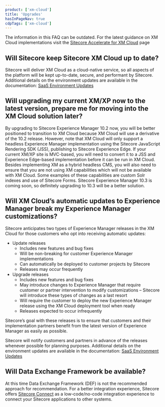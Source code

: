 ```yaml
---
product: ['xm-cloud']
title: 'Upgrades'
hasInPageNav: true
cdpTags: ['xm-cloud']
---
```


<Alert status="info">
  <AlertIcon />
    The information in this FAQ can be outdated. For the latest guidance on XM Cloud implementations visit the <a href="/learn/accelerate/xm-cloud">Sitecore Accelerate for XM Cloud</a> page
</Alert>

## Will Sitecore keep Sitecore XM Cloud up to date?

Sitecore will deliver XM Cloud as a cloud-native service, so all aspects of the platform will be kept up-to-date, secure, and performant by Sitecore. Additional details on the environment updates are available in the documentation: [SaaS Environment Updates](https://doc.sitecore.com/xmc/en/developers/xm-cloud/sitecore-experience-manager-cloud.html#saas-environment-updates)

## Will upgrading my current XM/XP now to the latest version, prepare me for moving into the XM Cloud solution later?

By upgrading to Sitecore Experience Manager 10.2 now, you will be better positioned to transition to XM Cloud because XM Cloud will use a derivative of the 10.2 release. However, note that XM Cloud will only support a headless Experience Manager implementation using the Sitecore JavaScript Rendering SDK (JSS), publishing to Sitecore Experience Edge. If your current XM/XP site is MVC-based, you will need to convert it to a JSS and Experience Edge-based implementation before it can be run in XM Cloud.  
Besides implementing XM as a hybrid headless CMS, you will also need to ensure that you are not using XM capabilities which will not be available with XM Cloud. Some examples of these capabilities are custom Solr indexes and use of Sitecore Forms. Sitecore Experience Manager 10.3 is coming soon, so definitely upgrading to 10.3 will be a better solution.

## Will XM Cloud’s automatic updates to Experience Manager break my Experience Manager customizations?

Sitecore anticipates two types of Experience Manager releases in the XM Cloud for those customers who opt into receiving automatic updates:

- Update releases
  - Includes new features and bug fixes
  - Will be non-breaking for customer Experience Manager implementations
  - Can automatically be deployed to customer projects by Sitecore
  - Releases may occur frequently
- Upgrade releases
  - Includes new features and bug fixes
  - May introduce changes to Experience Manager that require customer or partner intervention to modify customizations – Sitecore will introduce these types of changes as a last resort
  - Will require the customer to deploy the new Experience Manager release using the XM Cloud deployment tool when ready
  - Releases expected to occur infrequently

Sitecore’s goal with these releases is to ensure that customers and their implementation partners benefit from the latest version of Experience Manager as easily as possible.

Sitecore will notify customers and partners in advance of the releases whenever possible for planning purposes. Additional details on the environment updates are available in the documentation: [SaaS Environment Updates](https://doc.sitecore.com/xmc/en/developers/xm-cloud/sitecore-experience-manager-cloud.html#saas-environment-updates)

## Will Data Exchange Framework be available?

At this time Data Exchange Framework (DEF) is not the recommended approach for recommendation. For a better integration experience, Sitecore offers [Sitecore Connect](/integrations/connect) as a low-code/no-code integration experience to connect your Sitecore applications to other systems.
